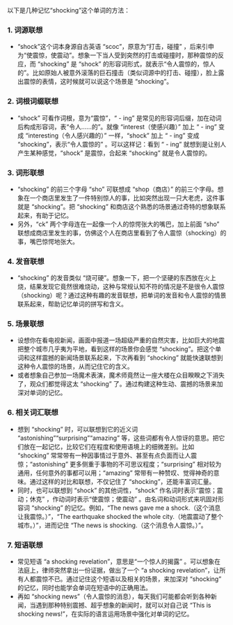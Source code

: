 以下是几种记忆“shocking”这个单词的方法：

### 1. 词源联想
 - “shock”这个词本身源自古英语 “scoc”，原意为“打击，碰撞” ，后来引申为“使震惊，使震动”。想象一下当人受到突然的打击或碰撞时，那种震惊的反应，而 “shocking” 是 “shock” 的形容词形式，就表示“令人震惊的，惊人的”。比如原始人被意外滚落的巨石撞击（类似词源中的打击、碰撞），脸上露出震惊的表情，这时候就可以说这个场景是 “shocking”。

### 2. 词根词缀联想
 - “shock” 可看作词根，意为“震惊”，“ - ing” 是常见的形容词后缀，加在动词后构成形容词，表“令人……的”。就像 “interest（使感兴趣）” 加上 “ - ing” 变成 “interesting（令人感兴趣的）” 一样，“shock” 加上 “ - ing” 变成 “shocking”，表示“令人震惊的” 。可以这样记：看到 “ - ing” 就想到是让别人产生某种感觉，“shock” 是震惊，合起来 “shocking” 就是令人震惊的。

### 3. 词形联想
 - “shocking” 的前三个字母 “sho” 可联想成 “shop（商店）” 的前三个字母。想象在一个商店里发生了一件特别惊人的事，比如突然出现一只大老虎，这件事就是 “shocking”。把 “shocking” 和商店这个熟悉的场景通过奇特的想象联系起来，有助于记忆。
 - 另外，“ck” 两个字母连在一起像一个人的惊愕张大的嘴巴，加上前面 “sho” 联想成商店里发生的事，仿佛这个人在商店里看到了令人震惊（shocking）的事，嘴巴惊愕地张大。

### 4. 发音联想
 - “shocking” 的发音类似 “烧可硬”。想象一下，把一个坚硬的东西放在火上烧，结果发现它竟然很难烧动，这种与常规认知不符的情况是不是很令人震惊（shocking）呢？通过这种有趣的发音联想，把单词的发音和令人震惊的情景联系起来，帮助记忆单词的拼写和含义。

### 5. 场景联想
 - 设想你在看电视新闻，画面中报道一场超级严重的自然灾害，比如巨大的地震把整个城市几乎夷为平地，看到这样的场景你会感觉 “shocking”。把这个单词和这样震撼的新闻场景联系起来，下次再看到 “shocking” 就能快速联想到这种令人震惊的场景，从而记住它的含义。
 - 或者想象自己参加一场魔术表演，魔术师竟然让一座大楼在众目睽睽之下消失了，观众们都觉得这太 “shocking” 了。通过构建这种生动、震撼的场景来加深对单词的记忆。

### 6. 相关词汇联想
 - 想到 “shocking” 时，可以联想到它的近义词 “astonishing”“surprising”“amazing” 等，这些词都有令人惊讶的意思。把它们放在一起记忆，比较它们在程度和使用语境上的细微差别。比如 “shocking” 常常带有一种因事情过于意外、甚至有点负面而让人震惊；“astonishing” 更多侧重于事物的不可思议程度；“surprising” 相对较为通用，任何意外的事都可以用；“amazing” 常带有一种赞叹、觉得神奇的意味。通过这样的对比和联想，不仅记住了 “shocking”，还能丰富词汇量。
 - 同时，也可以联想到 “shock” 的其他词性，“shock” 作名词时表示“震惊；震动；休克” ，作动词时表示“使震惊；使震动” 。由名词和动词形式来巩固对形容词 “shocking” 的记忆。例如，“The news gave me a shock.（这个消息让我震惊。）”，“The earthquake shocked the whole city.（地震震动了整个城市。）”，进而记住 “The news is shocking.（这个消息令人震惊。）”。

### 7. 短语联想
 - 常见短语 “a shocking revelation”，意思是“一个惊人的揭露” 。可以想象在法庭上，律师突然拿出一份证据，做出了一个 “a shocking revelation”，让所有人都震惊不已。通过记住这个短语以及相关的场景，来加深对 “shocking” 的记忆，同时也能学会单词在短语中的正确用法。
 - 再如 “shocking news”（令人震惊的消息），每天我们可能都会听到各种新闻，当遇到那种特别震撼、超乎想象的新闻时，就可以对自己说 “This is shocking news!”，在实际的语言运用场景中强化对单词的记忆。 